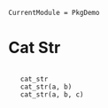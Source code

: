 ```@meta
CurrentModule = PkgDemo
```

# Cat Str

```@docs

   cat_str
   cat_str(a, b)
   cat_str(a, b, c)
```
